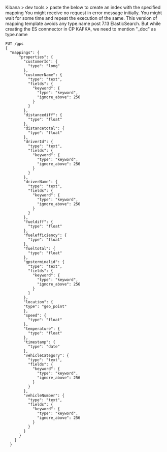 Kibana > dev tools > paste the below to create an index with the specified mapping
You might receive no request in error message initially. You might wait for some time and repeat the execution of the same.
This version of mapping template avoids any type.name post 7.13 ElasticSearch. But while creating the ES connnector in CP KAFKA, we need to mention "_doc" as type.name
```
PUT /gps
{
  "mappings": {
      "properties": {
        "customerId": {
          "type": "long"
        },
        "customerName": {
          "type": "text",
          "fields": {
            "keyword": {
              "type": "keyword",
              "ignore_above": 256
            }
          }
        },
        "distancediff": {
          "type": "float"
        },
        "distancetotal": {
          "type": "float"
        },
        "driverId": {
          "type": "text",
          "fields": {
            "keyword": {
              "type": "keyword",
              "ignore_above": 256
            }
          }
        },
        "driverName": {
          "type": "text",
          "fields": {
            "keyword": {
              "type": "keyword",
              "ignore_above": 256
            }
          }
        },
        "fueldiff": {
          "type": "float"
        },
        "fuelefficiency": {
          "type": "float"
        },
        "fueltotal": {
          "type": "float"
        },
        "gpsterminalid": {
          "type": "text",
          "fields": {
            "keyword": {
              "type": "keyword",
              "ignore_above": 256
            }
          }
        },
        "location": {
		"type": "geo_point"
        },
        "speed": {
          "type": "float"
        },
        "temperature": {
          "type": "float"
        },
        "timestamp": {
          "type": "date"
        },
        "vehicleCategory": {
          "type": "text",
          "fields": {
            "keyword": {
              "type": "keyword",
              "ignore_above": 256
            }
          }
        },
        "vehicleNumber": {
          "type": "text",
          "fields": {
            "keyword": {
              "type": "keyword",
              "ignore_above": 256
            }
          }
        }
      }
    }
  }
